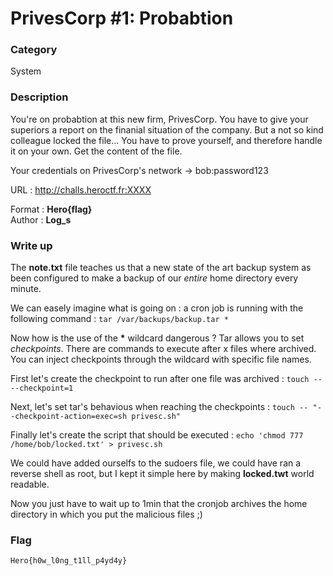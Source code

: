 # PrivesCorp #1: Probabtion

### Category

System

### Description

You're on probabtion at this new firm, PrivesCorp. You have to give your superiors a report on the finanial situation of the company. But a not so kind colleague locked the file... You have to prove yourself, and therefore handle it on your own. Get the content of the file.

Your credentials on PrivesCorp's network -> bob:password123

URL : http://challs.heroctf.fr:XXXX

Format : **Hero{flag}**<br>
Author : **Log_s**

### Write up

The **note.txt** file teaches us that a new state of the art backup system as been configured to make a backup of our *entire* home directory every minute.

We can easely imagine what is going on : a cron job is running with the following command : ```tar /var/backups/backup.tar *```

Now how is the use of the **\*** wildcard dangerous ? Tar allows you to set *checkpoints*. There are commands to execute after x files where archived. You can inject checkpoints through the wildcard with specific file names.

First let's create the checkpoint to run after one file was archived : ```touch -- --checkpoint=1```

Next, let's set tar's behavious when reaching the checkpoints : ```touch -- "--checkpoint-action=exec=sh privesc.sh"```

Finally let's create the script that should be executed : ```echo 'chmod 777 /home/bob/locked.txt' > privesc.sh```

We could have added ourselfs to the sudoers file, we could have ran a reverse shell as root, but I kept it simple here by making **locked.twt** world readable.

Now you just have to wait up to 1min that the cronjob archives the home directory in which you put the malicious files ;)

### Flag

```Hero{h0w_l0ng_t1ll_p4yd4y}```
